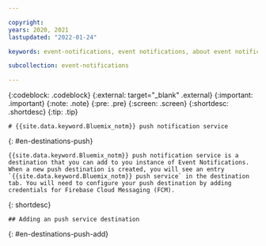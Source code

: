 ```yaml
---

copyright:
years: 2020, 2021
lastupdated: "2022-01-24"

keywords: event-notifications, event notifications, about event notifications, destinations, push

subcollection: event-notifications

---
```


{:codeblock: .codeblock}
  {:external: target="_blank" .external}
  {:important: .important}
  {:note: .note}
  {:pre: .pre}
  {:screen: .screen}
  {:shortdesc: .shortdesc}
  {:tip: .tip}

 
 
    # {{site.data.keyword.Bluemix_notm}} push notification service
  {: #en-destinations-push}

    {{site.data.keyword.Bluemix_notm}} push notification service is a destination that you can add to you instance of Event Notifications. When a new push destination is created, you will see an entry `{{site.data.keyword.Bluemix_notm}} push service` in the destination tab. You will need to configure your push destination by adding credentials for Firebase Cloud Messaging (FCM).
  {: shortdesc}

    ## Adding an push service destination
  {: #en-destinations-push-add}

 
